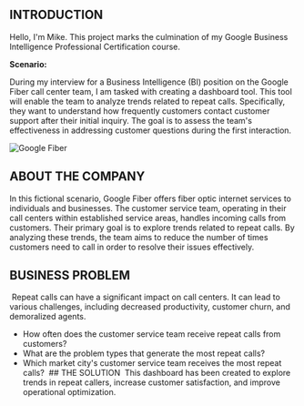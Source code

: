 ## INTRODUCTION

Hello, I'm Mike.  This project marks the culmination of my Google Business Intelligence Professional Certification course.

**Scenario:**

During my interview for a Business Intelligence (BI) position on the Google Fiber call center team, I am tasked with creating a dashboard tool. This tool will enable the team to analyze trends related to repeat calls. Specifically, they want to understand how frequently customers contact customer support after their initial inquiry. The goal is to assess the team's effectiveness in addressing customer questions during the first interaction.

![Google Fiber](https://github.com/mikepascua/GoogleFiberDashboard/assets/170308027/01dbbb9c-137b-4f37-9b35-5bebfd7c83c7)

## ABOUT THE COMPANY

In this fictional scenario, Google Fiber offers fiber optic internet services to individuals and businesses.  The customer service team, operating in their call centers within established service areas, handles incoming calls from customers.  Their primary goal is to explore trends related to repeat calls.  By analyzing these trends, the team aims to reduce the number of times customers need to call in order to resolve their issues effectively.

## BUSINESS PROBLEM
​
Repeat calls can have a significant impact on call centers.  It can lead to various challenges, including decreased productivity, customer churn, and demoralized agents.
​
* How often does the customer service team receive repeat calls from customers?
* What are the problem types that generate the most repeat calls?
* Which market city's customer service team receives the most repeat calls?
​
​## THE SOLUTION
​
This dashboard has been created to explore trends in repeat callers, increase customer satisfaction, and improve operational optimization.


​
